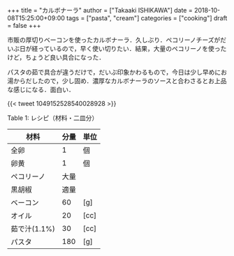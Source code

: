 +++
title = "カルボナーラ"
author = ["Takaaki ISHIKAWA"]
date = 2018-10-08T15:25:00+09:00
tags = ["pasta", "cream"]
categories = ["cooking"]
draft = false
+++

市販の厚切りベーコンを使ったカルボナーラ．久しぶり．ペコリーノチーズがだいぶ日が経っているので，早く使い切りたい．結果，大量のペコリーノを使ったけど，ちょうど良い具合になった．

パスタの茹で具合が違うだけで，だいぶ印象かわるもので，今日は少し早めにお湯からだしたので，少し固め．濃厚なカルボナーラのソースと合わさるとお上品な感じになる．面白い．

{{< tweet 1049152528540028928 >}}

<div class="table-caption">
  <span class="table-number">Table 1</span>:
  レシピ（材料・二皿分）
</div>

| 材料      | 分量 | 単位 |
|---------|----|----|
| 全卵      | 1   | 個   |
| 卵黄      | 1   | 個   |
| ペコリーノ | 大量 |      |
| 黒胡椒    | 適量 |      |
| ベーコン  | 60  | [g]  |
| オイル    | 20  | [cc] |
| 茹で汁(1.1%) | 30  | [cc] |
| パスタ    | 180 | [g]  |
